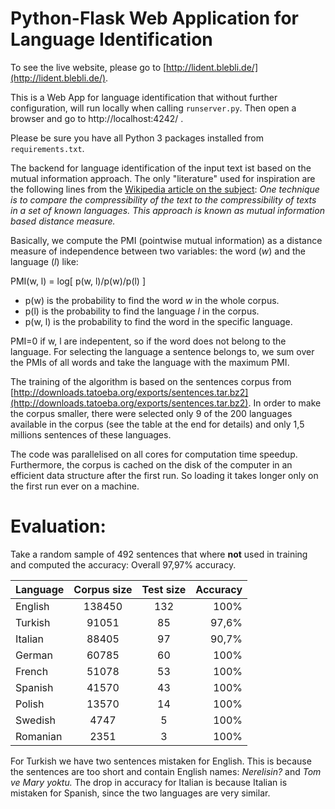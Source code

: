# Python-Flask Web Application for Language Identification

To see the live website, please go to [http://lident.blebli.de/](http://lident.blebli.de/).

This is a Web App for language identification that without further configuration, will run locally when calling <code>runserver.py</code>. Then open a browser and go to http://localhost:4242/ .

Please be sure you have all Python 3 packages installed from <code>requirements.txt</code>.

The backend for language identification of the input text ist based on the mutual information approach. The only "literature" used for inspiration are the following lines from the [Wikipedia article on the subject](https://en.wikipedia.org/wiki/Language_identification): *One technique is to compare the compressibility of the text to the compressibility of texts in a set of known languages. This approach is known as mutual information based distance measure.*

Basically, we compute the PMI (pointwise mutual information) as a distance measure of independence between two variables: the word (*w*) and the language (*l*) like:

PMI(w, l) = log[ p(w, l)/p(w)/p(l) ]

- p(w) is the probability to find the word *w* in the whole corpus.
- p(l) is the probability to find the language *l* in the corpus.
- p(w, l) is the probability to find the word in the specific language.

PMI=0 if w, l are indepentent, so if the word does not belong to the language. For selecting the language a sentence belongs to, we sum over the PMIs of all words and take the language with the maximum PMI.

The training of the algorithm is based on the sentences corpus from [http://downloads.tatoeba.org/exports/sentences.tar.bz2](http://downloads.tatoeba.org/exports/sentences.tar.bz2). In order to make the corpus smaller, there were selected only 9 of the 200 languages available in the corpus (see the table at the end for details) and only 1,5 millions sentences of these languages.

The code was parallelised on all cores for computation time speedup. Furthermore, the corpus is cached on the disk of the computer in an efficient data structure after the first run. So loading it takes longer only on the first run ever on a machine.

# Evaluation:
Take a random sample of 492 sentences that where **not** used in training and computed the accuracy:
Overall 97,97% accuracy.


| Language | Corpus size | Test size | Accuracy |
| -------- | :---------: | :-------: | -------: |
| English  | 138450      | 132       | 100%     |
| Turkish  | 91051       | 85        | 97,6%    |
| Italian  | 88405       | 97        | 90,7%    |
| German   | 60785       | 60        | 100%     |
| French   | 51078       | 53        | 100%     |
| Spanish  | 41570       | 43        | 100%     |
| Polish   | 13570       | 14        | 100%     |
| Swedish  | 4747        | 5         | 100%     |
| Romanian | 2351        | 3         | 100%     |

For Turkish we have two sentences mistaken for English. This is because the sentences are too short and contain English names:
*Nerelisin?*
and
*Tom ve Mary yoktu.*
The drop in accuracy for Italian is because Italian is mistaken for Spanish, since the two languages are very similar.
